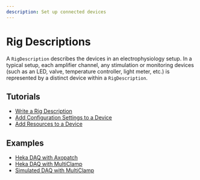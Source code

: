 ```yaml
---
description: Set up connected devices
---
```


# Rig Descriptions

A `RigDescription` describes the devices in an electrophysiology setup. In a typical setup, each amplifier channel, any stimulation or monitoring devices (such as an LED, valve, temperature controller, light meter, etc.) is represented by a distinct device within a `RigDescription`.

## Tutorials
<ul class="list-unstyled">
<li><a href="Write-a-Rig-Description.md">Write a Rig Description</a></li>
<li><a href="Add-Configuration-Settings-to-a-Device.md">Add Configuration Settings to a Device</a></li>
<li><a href="Add-Resources-to-a-Device.md">Add Resources to a Device</a></li>
</ul>

## Examples
<ul class="list-unstyled">
<li><a href="https://github.com/Symphony-DAS/symphony-matlab2/blob/master/src/main/resources/examples/%2Bio/%2Bgithub/%2Bsymphony_das/%2Brigs/HekaDaqWithAxopatch.m">Heka DAQ with Axopatch</a></li>
<li><a href="https://github.com/Symphony-DAS/symphony-matlab2/blob/master/src/main/resources/examples/%2Bio/%2Bgithub/%2Bsymphony_das/%2Brigs/HekaDaqWithMultiClamp.m">Heka DAQ with MultiClamp</a></li>
<li><a href="https://github.com/Symphony-DAS/symphony-matlab2/blob/master/src/main/resources/examples/%2Bio/%2Bgithub/%2Bsymphony_das/%2Brigs/SimulatedDaqWithMultiClamp.m">Simulated DAQ with MultiClamp</a></li>
</ul>
